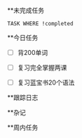 
**未完成任务
```dataview
TASK WHERE !completed
```

**今日任务

- [ ] 背200单词
- [ ] 复习完全掌握两课
- [ ] 复习蓝宝书20个语法



**跟踪日志


**杂记



**周内任务
